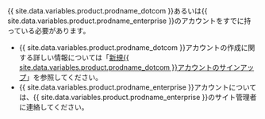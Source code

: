 {{ site.data.variables.product.prodname_dotcom }}あるいは{{ site.data.variables.product.prodname_enterprise }}のアカウントをすでに持っている必要があります。

- {{ site.data.variables.product.prodname_dotcom }}アカウントの作成に関する詳しい情報については「[新規{{ site.data.variables.product.prodname_dotcom }}アカウントのサインアップ](/articles/signing-up-for-a-new-github-account/)」を参照してください。
- {{ site.data.variables.product.prodname_enterprise }}アカウントについては、{{ site.data.variables.product.prodname_enterprise }}のサイト管理者に連絡してください。
